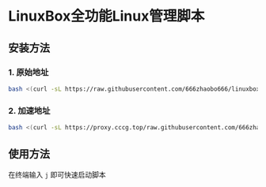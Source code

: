 # LinuxBox全功能Linux管理脚本
## 安装方法
### 1. 原始地址
```bash
bash <(curl -sL https://raw.githubusercontent.com/666zhaobo666/linuxbox-sh/main/LinuxBox.sh)
```
### 2. 加速地址
```bash
bash <(curl -sL https://proxy.cccg.top/raw.githubusercontent.com/666zhaobo666/linuxbox-sh/main/LinuxBox.sh)
```
## 使用方法
在终端输入 `j` 即可快速启动脚本
